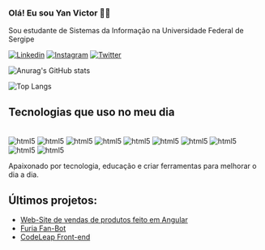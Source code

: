 ### Olá! Eu sou Yan Victor 👋🏽
Sou estudante de Sistemas da Informação na Universidade Federal de Sergipe

[![Linkedin](https://img.shields.io/badge/LinkedIn-0077B5?style=for-the-badge&logo=linkedin&logoColor=white)](https://www.linkedin.com/in/yan-nascimento-a12688227/)
[![Instagram](https://img.shields.io/badge/Instagram-E4405F?style=for-the-badge&logo=instagram&logoColor=white)](https://www.instagram.com/yanvictoraraujo/)
[![Twitter](https://img.shields.io/badge/Twitter-1DA1F2?style=for-the-badge&logo=twitter&logoColor=white)](https://twitter.com/kaisafadx)

![Anurag's GitHub stats](https://github-readme-stats.vercel.app/api?username=kagoboy&show_icons=true&theme=tokyonight)

![Top Langs](https://github-readme-stats.vercel.app/api/top-langs/?username=kagoboy&layout=compact&theme=tokyonight&langs_count=10)

## Tecnologias que uso no meu dia
<div style="display: inline_block"><br/>
    <img align="center" alt="html5" src="https://img.shields.io/badge/HTML5-E34F26?style=for-the-badge&logo=html5&logoColor=white">
    <img align="center" alt="html5" src="https://img.shields.io/badge/CSS3-1572B6?style=for-the-badge&logo=css3&logoColor=white">
    <img align="center" alt="html5" src="https://img.shields.io/badge/TypeScript-007ACC?style=for-the-badge&logo=typescript&logoColor=white">
    <img align="center" alt="html5" src="https://img.shields.io/badge/Angular-DD0031?style=for-the-badge&logo=angular&logoColor=white">
    <img align="center" alt="html5" src="https://img.shields.io/badge/Java-ED8B00?style=for-the-badge&logo=openjdk&logoColor=white">
    <img align="center" alt="html5" src="https://img.shields.io/badge/C%23-239120?style=for-the-badge&logo=c-sharp&logoColor=white">
    <img align="center" alt="html5" src="https://img.shields.io/badge/PHP-777BB4?style=for-the-badge&logo=php&logoColor=white">
    <img align="center" alt="html5" src="https://img.shields.io/badge/Node.js-43853D?style=for-the-badge&logo=node.js&logoColor=white">
    <img align="center" alt="html5" src="https://img.shields.io/badge/Bootstrap-563D7C?style=for-the-badge&logo=bootstrap&logoColor=white">
    <img align="center" alt="html5" src="https://img.shields.io/badge/MySQL-00000F?style=for-the-badge&logo=mysql&logoColor=white">
    

    
</div>


Apaixonado por tecnologia, educação e criar ferramentas para melhorar o dia a dia.


## Últimos projetos:
- [Web-Site de vendas de produtos feito em Angular](https://kagoboy.github.io/yan-computers/)
- [Furia Fan-Bot](https://furia-fan-bot-ebon.vercel.app/)
- [CodeLeap Front-end](https://code-leap-seven.vercel.app/)

